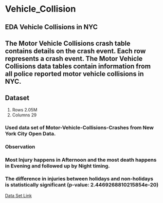 # Vehicle_Collision

## EDA Vehicle Collisions in NYC 
## The Motor Vehicle Collisions crash table contains details on the crash event. Each row represents a crash event. The Motor Vehicle Collisions data tables contain information from all police reported motor vehicle collisions in NYC. 

## Dataset
1. Rows      2.05M
2. Columns   29



### Used data set of Motor-Vehicle-Collisions-Crashes from New York City Open Data.

### Observation
### Most Injury happens in Afternoon and the most death happens in Evening and followed up by Night timing.
### The difference in injuries between holidays and non-holidays is statistically significant (p-value: 2.4469268810215854e-20)



[Data Set Link](https://data.cityofnewyork.us/Public-Safety/Motor-Vehicle-Collisions-Crashes/h9gi-nx95)
